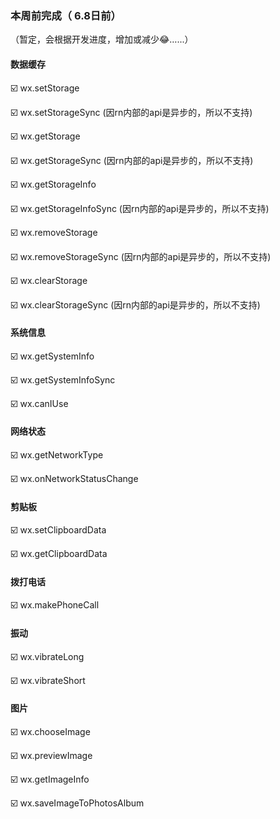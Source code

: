 ### **本周前完成（ 6.8日前）**

（暂定，会根据开发进度，增加或减少😂…...）

#### 数据缓存

☑️ wx.setStorage

☑️ wx.setStorageSync  (因rn内部的api是异步的，所以不支持)

☑️ wx.getStorage

☑️ wx.getStorageSync  (因rn内部的api是异步的，所以不支持)

☑️ wx.getStorageInfo

☑️ wx.getStorageInfoSync   (因rn内部的api是异步的，所以不支持)

☑️ wx.removeStorage

☑️ wx.removeStorageSync  (因rn内部的api是异步的，所以不支持)

☑️ wx.clearStorage

☑️ wx.clearStorageSync   (因rn内部的api是异步的，所以不支持)



#### 系统信息

☑️ wx.getSystemInfo

☑️ wx.getSystemInfoSync

☑️ wx.canIUse



#### 网络状态

☑️ wx.getNetworkType

☑️ wx.onNetworkStatusChange



#### 剪贴板

☑️ wx.setClipboardData

☑️ wx.getClipboardData



#### 拨打电话

☑️ wx.makePhoneCall



#### 振动

☑️ wx.vibrateLong

☑️ wx.vibrateShort



#### 图片

☑️ wx.chooseImage

☑️ wx.previewImage

☑️ wx.getImageInfo

☑️ wx.saveImageToPhotosAlbum